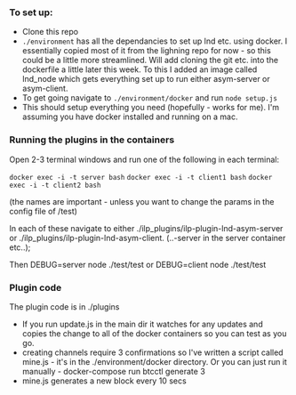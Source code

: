 ### To set up:

* Clone this repo
* `./environment` has all the dependancies to set up lnd etc. using docker. I essentially copied most of it from the lighning repo for now - so this could be a little more streamlined. Will add cloning the git etc. into the dockerfile a little later this week. To this I added an image called lnd_node which gets everything set up to run either asym-server or asym-client.
* To get going navigate to `./environment/docker` and run `node setup.js`
* This should setup everything you need (hopefully - works for me). I'm assuming you have docker installed and running on a mac.

### Running the plugins in the containers
Open 2-3 terminal windows and run one of the following in each terminal:

`docker exec -i -t server bash`
`docker exec -i -t client1 bash`
`docker exec -i -t client2 bash`

(the names are important - unless you want to change the params in the config file of /test)

In each of these navigate to either ./ilp_plugins/ilp-plugin-lnd-asym-server or ./ilp_plugins/ilp-plugin-lnd-asym-client. (..-server in the server container etc..);

Then 
DEBUG=server node ./test/test
or DEBUG=client node ./test/test

### Plugin code
The plugin code is in ./plugins

* If you run update.js in the main dir it watches for any updates and copies the change to all of the docker containers so you can test as you go. 
* creating channels require 3 confirmations so I've written a script called mine.js - it's in the ./environment/docker directory. Or you can just run it manually - docker-compose run btcctl generate 3
* mine.js generates a new block every 10 secs




